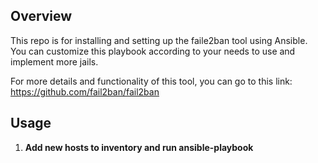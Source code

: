  ## Overview

This repo is for installing and setting up the faile2ban tool using Ansible.
You can customize this playbook according to your needs to use and implement more jails.

For more details and functionality of this tool, you can go to this link:
https://github.com/fail2ban/fail2ban

## Usage 

1. **Add new hosts to inventory and run ansible-playbook**
